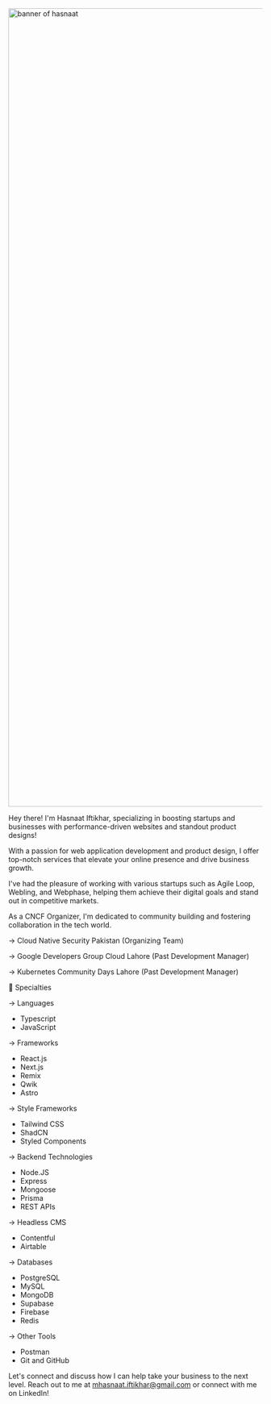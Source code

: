 <img width="1584" alt="banner of hasnaat" src="https://github.com/user-attachments/assets/57a310b8-2d4a-4553-9352-21779b32e495">

Hey there! I'm Hasnaat Iftikhar, specializing in boosting startups and businesses with performance-driven websites and standout product designs!

With a passion for web application development and product design, I offer top-notch services that elevate your online presence and drive business growth.

I've had the pleasure of working with various startups such as Agile Loop, Webling, and Webphase, helping them achieve their digital goals and stand out in competitive markets.

As a CNCF Organizer, I'm dedicated to community building and fostering collaboration in the tech world. 


→ Cloud Native Security Pakistan (Organizing Team)

→ Google Developers Group Cloud Lahore (Past Development Manager)

→ Kubernetes Community Days Lahore (Past Development Manager)

🚩 Specialties

→ Languages
- Typescript
- JavaScript

→ Frameworks
- React.js
- Next.js
- Remix
- Qwik
- Astro

→ Style Frameworks
- Tailwind CSS
- ShadCN
- Styled Components

→ Backend Technologies
- Node.JS
- Express
- Mongoose
- Prisma
- REST APIs

→ Headless CMS
- Contentful
- Airtable

→ Databases
- PostgreSQL
- MySQL
- MongoDB
- Supabase
- Firebase
- Redis

→ Other Tools
- Postman
- Git and GitHub

Let's connect and discuss how I can help take your business to the next level. 
Reach out to me at mhasnaat.iftikhar@gmail.com or connect with me on LinkedIn!
